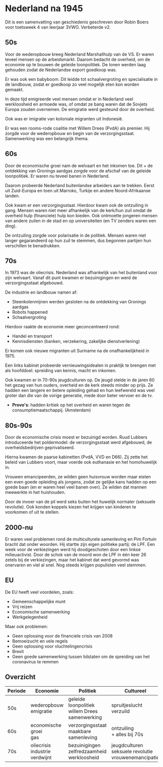 # Nederland na 1945

Dit is een samenvatting van geschiedenis geschreven door Robin Boers voor toetsweek 4 van leerjaar 3VWO. Verbeterde v2.

## 50s

Voor de wederopbouw kreeg Nederland Marshallhulp van de VS. Er waren teveel mensen op de arbeidsmarkt. Daarom bedacht de overheid, om de economie op te bouwen de geleide loonpolitiek. De lonen werden laag gehouden zodat de Nederlandse export goedkoop was.

Er was ook een babyboom. Dit leidde tot schaalvergroting en specialisatie in de landbouw, zodat er goedkoop zo veel mogelijk eten kon worden gemaakt.

In deze tijd emigreerde veel mensen omdat er in Nederland veel werkloosheid en armoede was, of omdat ze bang waren dat de Sovjets Europa zouden overnemen. De emigratie werd gesteund door de overheid.

Ook was er imigratie van koloniale migranten uit Indonesië.

Er was een rooms-rode coalitie met Willem Drees (PvdA) als premier. Hij zorgde voor de wederopbouw en begin van de verzorgingsstaat. Samenwerking was een belangrijk thema.

## 60s

Door de economische groei nam de welvaart en het inkomen toe. Dit + de ontdekking van Gronings aardgas zorgde voor de afschaf van de geleide loonpolitiek. Er waren nu teveel banen in Nederland.

Daarom probeerde Nederland buitenlandse arbeiders aan te trekken. Eerst uit Zuid-Europa en toen uit Marroko, Turkije en andere Noord-Afrikaanse landen.

Ook kwam er een verzorgingsstaat. Hierdoor kwam ook de ontzuiling in gang. Mensen waren niet meer afhankelijk van de kerk/hun zuil omdat de overheid hulp (financiele) hulp kon bieden. Ook ontmoette jongeren mensen van andere zuilen in de stad en op universiteiten (en TV zenders waren een ding).

De ontzuiling zorgde voor polarisatie in de politiek. Mensen waren niet langer gegarandeerd op hun zuil te stemmen, dus begonnen partijen hun verschillen te benadrukken.

## 70s

In 1973 was de oliecrisis. Nederland was afhankelijk van het buitenland voor zijn welvaart. Vanaf dit punt kwamen er bezuinigingen en werd de verzorgingsstaat afgebouwd.

De industrie en landbouw namen af:

- Steenkolenmijnen werden gesloten na de ontdekking van Gronings aardgas
- Robots happened
- Schaalvergroting

Hierdoor raakte de economie meer geconcentreerd rond:

- Handel en transport
- Kennisdiensten (banken, verzekering, zakelijke dienstverlening)

Er komen ook nieuwe migranten uit Suriname na de onafhankelijkheid in 1975.

Een links kabinet probeerde vernieuwingsidealen in praktijk te brengen met als hoofddoel: spreiding van kennis, macht en inkomen.

Ook kwamen er in 70-90s jeugdculturen op. De jeugd stelde in de jaren 60 het gezag van hun ouders, overheid en de kerk steeds minder op prijs. Ze hadden een langere en betere opleiding gehad en hun leefwereld was veel groter dan die van de vorige generatie, mede door beter vervoer en de tv.

- **Provo's**: hadden kritiek op het overheid en waren tegen de consumptiemaatschappij. (Amsterdam)

## 80s-90s

Door de economische crisis moest er bezuinigd worden. Ruud Lubbers introduceerde het poldermodel: de verzorgingsstaat werd afgebouwd, de overheidsbedrijven geprivatiseerd.

Hierna kwamen de paarse kabinetten (PvdA, VVD en D66). Zij zette het beleid van Lubbers voort, maar voerde ook euthanasie en het homohuwelijk in.

Vrouwen emancipeerden, ze wilden geen huisvrouw worden maar eisten een even goede opleiding als jongens, zodat ze gelijke kans hadden op een goede baan (en er waren heel veel banen over). Ze wilden dat mannen meewerkte in het huishouden.

Door de invoer van de pil werd seks buiten het huwelijk normaler (seksuele revolutie). Ook konden koppels kiezen het krijgen van kinderen te voorkomen of uit te stellen.

## 2000-nu

Er waren veel problemen rond de multiculturele samenleving en Pim Fortuin bracht dat onder woorden. Hij startte zijn eigen politieke partij: de LPF. Een week voor de verkiezingen werd hij doodgeschoten door een linkse milieuactivist. Door de schok van de moord won de LPF in één keer 26 zetels bij de verkiezingen, maar het kabinet dat werd gevormd was onervaren en viel al snel. Nog steeds krijgen populisten veel stemmen.

## EU

De EU heeft veel voordelen, zoals:

- Gemeenschappelijke munt
- Vrij reizen
- Economische samenwerking
- Werkgelegenheid

Maar ook problemen:

- Geen oplossing voor de financiele crisis van 2008
- Bemoeizucht en vele regels
- Geen oplossing voor vluchtelingencrisis
- Brexit
- Geen goede samenwerking tussen lidstaten om de spreiding van het coronavirus te remmen

## Overzicht

| Periode | Economie                          | Politiek                                             | Cultureel                                                 |
| ------- | --------------------------------- | ---------------------------------------------------- | --------------------------------------------------------- |
| 50s     | wederopbouw<br>emigratie          | geleide loonpolitiek<br>willem Drees<br>samenwerking | spruitjeslucht<br>verzuild                                |
| 60s     | economische groei<br>gas          | verzorgingsstaat<br>maakbare samenleving             | ontzuiling<br>+ alles bij 70s                             |
| 70s     | oliecrisis<br>industrie verdwijnt | bezuinigingen<br>zelfredzaamheid<br>werkloosheid     | jeugdculturen<br>seksuele revolutie<br>vrouwenemancipatie |
